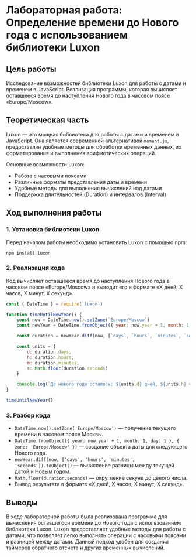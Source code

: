 # Лабораторная работа: Определение времени до Нового года с использованием библиотеки Luxon

## Цель работы

Исследование возможностей библиотеки Luxon для работы с датами и временем в JavaScript. Реализация программы, которая вычисляет оставшееся время до наступления Нового года в часовом поясе «Europe/Moscow».

## Теоретическая часть

Luxon — это мощная библиотека для работы с датами и временем в JavaScript. Она является современной альтернативой `moment.js`, предоставляя удобные методы для обработки временных данных, их форматирования и выполнения арифметических операций.

Основные возможности Luxon:

- Работа с часовыми поясами
- Различные форматы представления даты и времени
- Удобные методы для выполнения вычислений над датами
- Поддержка длительностей (Duration) и интервалов (Interval)

## Ход выполнения работы

### 1. Установка библиотеки Luxon

Перед началом работы необходимо установить Luxon с помощью npm:

```sh
npm install luxon
```

### 2. Реализация кода

Код вычисляет оставшееся время до наступления Нового года в часовом поясе «Europe/Moscow» и выводит его в формате «X дней, X часов, X минут, X секунд».

```javascript
const { DateTime } = require(`luxon`)

function timeUntilNewYear() {
	const now = DateTime.now().setZone(`Europe/Moscow`)
	const newYear = DateTime.fromObject({ year: now.year + 1, month: 1, day: 1 }, { zone: `Europe/Moscow` })

	const duration = newYear.diff(now, [`days`, `hours`, `minutes`, `seconds`]).toObject()

	const units = {
		d: duration.days,
		h: duration.hours,
		m: duration.minutes,
		s: Math.floor(duration.seconds)
	}

	console.log(`До нового года осталось: ${units.d} дней, ${units.h} часов, ${units.m} минут, ${units.s} секунд 🎉`)
}

timeUntilNewYear()
```

### 3. Разбор кода

- `DateTime.now().setZone('Europe/Moscow')` — получение текущего времени в часовом поясе Москвы.
- `DateTime.fromObject({ year: now.year + 1, month: 1, day: 1 }, { zone: 'Europe/Moscow' })` — создание объекта даты для следующего Нового года.
- `newYear.diff(now, ['days', 'hours', 'minutes', 'seconds']).toObject()` — вычисление разницы между текущей датой и Новым годом.
- `Math.floor(duration.seconds)` — округление секунд до целого числа.
- Вывод результата в формате «X дней, X часов, X минут, X секунд».

## Выводы

В ходе лабораторной работы была реализована программа для вычисления оставшегося времени до Нового года с использованием библиотеки Luxon. Luxon предоставляет удобные методы для работы с датами, что позволяет легко выполнять операции с часовыми поясами и разницей между датами. Данный подход удобен для создания таймеров обратного отсчета и других временных вычислений.
